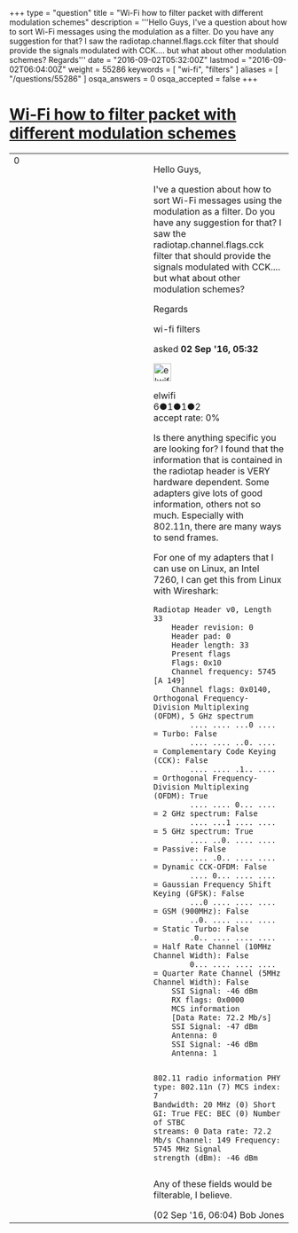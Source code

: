 +++
type = "question"
title = "Wi-Fi how to filter packet with different modulation schemes"
description = '''Hello Guys, I&#x27;ve a question about how to sort Wi-Fi messages using the modulation as a filter. Do you have any suggestion for that? I saw the radiotap.channel.flags.cck filter that should provide the signals modulated with CCK.... but what about other modulation schemes?  Regards'''
date = "2016-09-02T05:32:00Z"
lastmod = "2016-09-02T06:04:00Z"
weight = 55286
keywords = [ "wi-fi", "filters" ]
aliases = [ "/questions/55286" ]
osqa_answers = 0
osqa_accepted = false
+++

<div class="headNormal">

# [Wi-Fi how to filter packet with different modulation schemes](/questions/55286/wi-fi-how-to-filter-packet-with-different-modulation-schemes)

</div>

<div id="main-body">

<div id="askform">

<table id="question-table" style="width:100%;"><colgroup><col style="width: 50%" /><col style="width: 50%" /></colgroup><tbody><tr class="odd"><td style="width: 30px; vertical-align: top"><div class="vote-buttons"><span id="post-55286-upvote" class="ajax-command post-vote up" rel="nofollow" title="I like this post (click again to cancel)"> </span><div id="post-55286-score" class="post-score" title="current number of votes">0</div><span id="post-55286-downvote" class="ajax-command post-vote down" rel="nofollow" title="I dont like this post (click again to cancel)"> </span> <span id="favorite-mark" class="ajax-command favorite-mark" rel="nofollow" title="mark/unmark this question as favorite (click again to cancel)"> </span><div id="favorite-count" class="favorite-count"></div></div></td><td><div id="item-right"><div class="question-body"><p>Hello Guys,</p><p>I've a question about how to sort Wi-Fi messages using the modulation as a filter. Do you have any suggestion for that? I saw the radiotap.channel.flags.cck filter that should provide the signals modulated with CCK.... but what about other modulation schemes?</p><p>Regards</p></div><div id="question-tags" class="tags-container tags"><span class="post-tag tag-link-wi-fi" rel="tag" title="see questions tagged &#39;wi-fi&#39;">wi-fi</span> <span class="post-tag tag-link-filters" rel="tag" title="see questions tagged &#39;filters&#39;">filters</span></div><div id="question-controls" class="post-controls"></div><div class="post-update-info-container"><div class="post-update-info post-update-info-user"><p>asked <strong>02 Sep '16, 05:32</strong></p><img src="https://secure.gravatar.com/avatar/9db113e37f406229e727f802becd6731?s=32&amp;d=identicon&amp;r=g" class="gravatar" width="32" height="32" alt="elwifi&#39;s gravatar image" /><p><span>elwifi</span><br />
<span class="score" title="6 reputation points">6</span><span title="1 badges"><span class="badge1">●</span><span class="badgecount">1</span></span><span title="1 badges"><span class="silver">●</span><span class="badgecount">1</span></span><span title="2 badges"><span class="bronze">●</span><span class="badgecount">2</span></span><br />
<span class="accept_rate" title="Rate of the user&#39;s accepted answers">accept rate:</span> <span title="elwifi has no accepted answers">0%</span></p></div></div><div id="comments-container-55286" class="comments-container"><span id="55290"></span><div id="comment-55290" class="comment"><div id="post-55290-score" class="comment-score"></div><div class="comment-text"><p>Is there anything specific you are looking for? I found that the information that is contained in the radiotap header is VERY hardware dependent. Some adapters give lots of good information, others not so much. Especially with 802.11n, there are many ways to send frames.<br />
</p><p>For one of my adapters that I can use on Linux, an Intel 7260, I can get this from Linux with Wireshark:</p><pre><code>Radiotap Header v0, Length 33
    Header revision: 0
    Header pad: 0
    Header length: 33
    Present flags
    Flags: 0x10
    Channel frequency: 5745 [A 149]
    Channel flags: 0x0140, Orthogonal Frequency-Division Multiplexing (OFDM), 5 GHz spectrum
        .... .... ...0 .... = Turbo: False
        .... .... ..0. .... = Complementary Code Keying (CCK): False
        .... .... .1.. .... = Orthogonal Frequency-Division Multiplexing (OFDM): True
        .... .... 0... .... = 2 GHz spectrum: False
        .... ...1 .... .... = 5 GHz spectrum: True
        .... ..0. .... .... = Passive: False
        .... .0.. .... .... = Dynamic CCK-OFDM: False
        .... 0... .... .... = Gaussian Frequency Shift Keying (GFSK): False
        ...0 .... .... .... = GSM (900MHz): False
        ..0. .... .... .... = Static Turbo: False
        .0.. .... .... .... = Half Rate Channel (10MHz Channel Width): False
        0... .... .... .... = Quarter Rate Channel (5MHz Channel Width): False
    SSI Signal: -46 dBm
    RX flags: 0x0000
    MCS information
    [Data Rate: 72.2 Mb/s]
    SSI Signal: -47 dBm
    Antenna: 0
    SSI Signal: -46 dBm
    Antenna: 1

802.11 radio information
    PHY type: 802.11n (7)
    MCS index: 7
    Bandwidth: 20 MHz (0)
    Short GI: True
    FEC: BEC (0)
    Number of STBC streams: 0
    Data rate: 72.2 Mb/s
    Channel: 149
    Frequency: 5745 MHz
    Signal strength (dBm): -46 dBm</code></pre><p>Any of these fields would be filterable, I believe.</p></div><div id="comment-55290-info" class="comment-info"><span class="comment-age">(02 Sep '16, 06:04)</span> <span class="comment-user userinfo">Bob Jones</span></div></div></div><div id="comment-tools-55286" class="comment-tools"></div><div class="clear"></div><div id="comment-55286-form-container" class="comment-form-container"></div><div class="clear"></div></div></td></tr></tbody></table>

</div>

</div>

